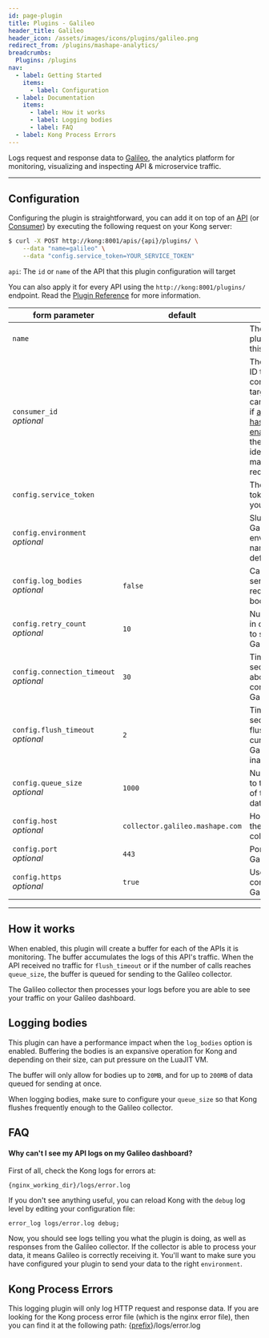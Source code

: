 ```yaml
---
id: page-plugin
title: Plugins - Galileo
header_title: Galileo
header_icon: /assets/images/icons/plugins/galileo.png
redirect_from: /plugins/mashape-analytics/
breadcrumbs:
  Plugins: /plugins
nav:
  - label: Getting Started
    items:
      - label: Configuration
  - label: Documentation
    items:
      - label: How it works
      - label: Logging bodies
      - label: FAQ
  - label: Kong Process Errors
---
```


Logs request and response data to [Galileo][galileo], the analytics platform for monitoring, visualizing and inspecting API & microservice traffic.

----

## Configuration

Configuring the plugin is straightforward, you can add it on top of an [API][api-object] (or [Consumer][consumer-object]) by executing the following request on your Kong server:

```bash
$ curl -X POST http://kong:8001/apis/{api}/plugins/ \
    --data "name=galileo" \
    --data "config.service_token=YOUR_SERVICE_TOKEN"
```

`api`: The `id` or `name` of the API that this plugin configuration will target

You can also apply it for every API using the `http://kong:8001/plugins/` endpoint. Read the [Plugin Reference](/docs/latest/admin-api/#add-plugin) for more information.

form parameter                     | default | description
---                                | ---     | ---
`name`                             |         | The name of the plugin to use, in this case: `galileo`
`consumer_id`<br>*optional*        |         | The CONSUMER ID that this plugin configuration will target. This value can only be used if [authentication has been enabled][faq-authentication] so that the system can identify the user making the request.
`config.service_token`                    |         | The service token provided to you by [Galileo][galileo].
`config.environment`<br>*optional*        |         | Slug of your Galileo environment name. None by default.
`config.log_bodies`<br>*optional*         | `false` | Capture and send request/response bodies.
`config.retry_count`<br>*optional*        | `10`    | Number of retries in case of failure to send data to Galileo.
`config.connection_timeout`<br>*optional* | `30`    | Timeout in seconds before aborting a connection to Galileo.
`config.flush_timeout`<br>*optional*      | `2`     | Timeout in seconds before flushing the current data to Galileo in case of inactivity.
`config.queue_size`<br>*optional*         | `1000`  | Number of calls to trigger a flush of the buffered data to Galileo.
`config.host`<br>*optional*               | `collector.galileo.mashape.com` | Host address of the Galileo collector.
`config.port`<br>*optional*               | `443`   | Port of the Galileo collector.
`config.https`<br>*optional*              | `true`  | Use of HTTPs to connect with the Galileo collector.

[galileo]: https://getgalileo.io/
[api-object]: /docs/latest/admin-api/#api-object
[configuration]: /docs/latest/configuration
[consumer-object]: /docs/latest/admin-api/#consumer-object
[faq-authentication]: /about/faq/#how-can-i-add-an-authentication-layer-on-a-microservice/api?

----

## How it works

When enabled, this plugin will create a buffer for each of the APIs it is monitoring. The buffer accumulates the logs of this API's traffic. When the API received no traffic for `flush_timeout` or if the number of calls reaches `queue_size`, the buffer is queued for sending to the Galileo collector.

The Galileo collector then processes your logs before you are able to see your traffic on your Galileo dashboard.

## Logging bodies

This plugin can have a performance impact when the `log_bodies` option is enabled. Buffering the bodies is an expansive operation for Kong and depending on their size, can put pressure on the LuaJIT VM.

The buffer will only allow for bodies up to `20MB`, and for up to `200MB` of data queued for sending at once.

When logging bodies, make sure to configure your `queue_size` so that Kong flushes frequently enough to the Galileo collector.

## FAQ

#### Why can't I see my API logs on my Galileo dashboard?

First of all, check the Kong logs for errors at:

```
{nginx_working_dir}/logs/error.log
```

If you don't see anything useful, you can reload Kong with the `debug` log level by editing your configuration file:

```
error_log logs/error.log debug;
```

Now, you should see logs telling you what the plugin is doing, as well as responses from the Galileo collector. If the collector is able to process your data, it means Galileo is correctly receiving it. You'll want to make sure you have configured your plugin to send your data to the right `environment`.

## Kong Process Errors

This logging plugin will only log HTTP request and response data. If you are looking for the Kong process error file (which is the nginx error file), then you can find it at the following path: {[prefix](/docs/{{site.data.kong_latest.release}}/configuration/#prefix)}/logs/error.log

